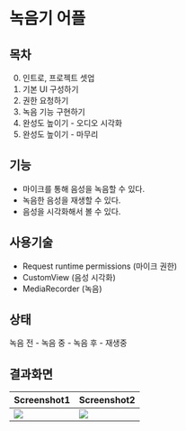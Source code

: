 # 녹음기 어플

## 목차
0. 인트로, 프로젝트 셋업
1. 기본 UI 구성하기
2. 권한 요청하기
3. 녹음 기능 구현하기
4. 완성도 높이기 - 오디오 시각화
5. 완성도 높이기 - 마무리

## 기능 

- 마이크를 통해 음성을 녹음할 수 있다.
- 녹음한 음성을 재생할 수 있다.
- 음성을 시각화해서 볼 수 있다.

## 사용기술

- Request runtime permissions (마이크 권한)
- CustomView (음성 시각화)
- MediaRecorder (녹음)

## 상태

녹음 전 - 녹음 중 - 녹음 후 - 재생중

## 결과화면
|Screenshot1|Screenshot2|
|---|---|
|<img src="https://i.imgur.com/WUjmIC5.png"/>|<img src="https://i.imgur.com/CUbK9TT.png"/>|
